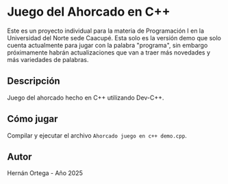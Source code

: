 # Juego del Ahorcado en C++

Este es un proyecto individual para la materia de Programación I en la Universidad del Norte sede Caacupé. Esta solo es la versión demo que solo cuenta actualmente para jugar con la palabra "programa", sin embargo próximamente habrán actualizaciones que van a traer más novedades y más variedades de palabras.

## Descripción
Juego del ahorcado hecho en C++ utilizando Dev-C++.

## Cómo jugar
Compilar y ejecutar el archivo `Ahorcado juego en c++ demo.cpp`.

## Autor
Hernán Ortega - Año 2025
